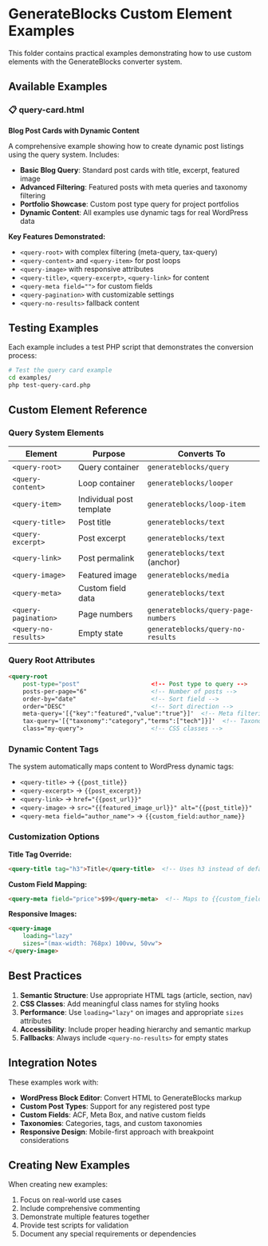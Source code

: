 # GenerateBlocks Custom Element Examples

This folder contains practical examples demonstrating how to use custom elements with the GenerateBlocks converter system.

## Available Examples

### 📋 query-card.html
**Blog Post Cards with Dynamic Content**

A comprehensive example showing how to create dynamic post listings using the query system. Includes:

- **Basic Blog Query**: Standard post cards with title, excerpt, featured image
- **Advanced Filtering**: Featured posts with meta queries and taxonomy filtering  
- **Portfolio Showcase**: Custom post type query for project portfolios
- **Dynamic Content**: All examples use dynamic tags for real WordPress data

**Key Features Demonstrated:**
- `<query-root>` with complex filtering (meta-query, tax-query)
- `<query-content>` and `<query-item>` for post loops
- `<query-image>` with responsive attributes
- `<query-title>`, `<query-excerpt>`, `<query-link>` for content
- `<query-meta field="">` for custom fields
- `<query-pagination>` with customizable settings
- `<query-no-results>` fallback content

## Testing Examples

Each example includes a test PHP script that demonstrates the conversion process:

```bash
# Test the query card example
cd examples/
php test-query-card.php
```

## Custom Element Reference

### Query System Elements

| Element | Purpose | Converts To |
|---------|---------|-------------|
| `<query-root>` | Query container | `generateblocks/query` |
| `<query-content>` | Loop container | `generateblocks/looper` |
| `<query-item>` | Individual post template | `generateblocks/loop-item` |
| `<query-title>` | Post title | `generateblocks/text` |
| `<query-excerpt>` | Post excerpt | `generateblocks/text` |
| `<query-link>` | Post permalink | `generateblocks/text` (anchor) |
| `<query-image>` | Featured image | `generateblocks/media` |
| `<query-meta>` | Custom field data | `generateblocks/text` |
| `<query-pagination>` | Page numbers | `generateblocks/query-page-numbers` |
| `<query-no-results>` | Empty state | `generateblocks/query-no-results` |

### Query Root Attributes

```html
<query-root 
    post-type="post"                    <!-- Post type to query -->
    posts-per-page="6"                  <!-- Number of posts -->
    order-by="date"                     <!-- Sort field -->
    order="DESC"                        <!-- Sort direction -->
    meta-query='[{"key":"featured","value":"true"}]'  <!-- Meta filtering -->
    tax-query='[{"taxonomy":"category","terms":["tech"]}]'  <!-- Taxonomy filtering -->
    class="my-query">                   <!-- CSS classes -->
```

### Dynamic Content Tags

The system automatically maps content to WordPress dynamic tags:

- `<query-title>` → `{{post_title}}`
- `<query-excerpt>` → `{{post_excerpt}}`
- `<query-link>` → `href="{{post_url}}"`
- `<query-image>` → `src="{{featured_image_url}}" alt="{{post_title}}"`
- `<query-meta field="author_name">` → `{{custom_field:author_name}}`

### Customization Options

**Title Tag Override:**
```html
<query-title tag="h3">Title</query-title>  <!-- Uses h3 instead of default h2 -->
```

**Custom Field Mapping:**
```html
<query-meta field="price">$99</query-meta>  <!-- Maps to {{custom_field:price}} -->
```

**Responsive Images:**
```html
<query-image 
    loading="lazy"
    sizes="(max-width: 768px) 100vw, 50vw">
</query-image>
```

## Best Practices

1. **Semantic Structure**: Use appropriate HTML tags (article, section, nav)
2. **CSS Classes**: Add meaningful class names for styling hooks
3. **Performance**: Use `loading="lazy"` on images and appropriate `sizes` attributes
4. **Accessibility**: Include proper heading hierarchy and semantic markup
5. **Fallbacks**: Always include `<query-no-results>` for empty states

## Integration Notes

These examples work with:
- **WordPress Block Editor**: Convert HTML to GenerateBlocks markup
- **Custom Post Types**: Support for any registered post type
- **Custom Fields**: ACF, Meta Box, and native custom fields
- **Taxonomies**: Categories, tags, and custom taxonomies
- **Responsive Design**: Mobile-first approach with breakpoint considerations

## Creating New Examples

When creating new examples:
1. Focus on real-world use cases
2. Include comprehensive commenting
3. Demonstrate multiple features together
4. Provide test scripts for validation
5. Document any special requirements or dependencies